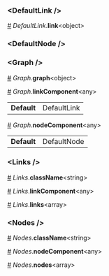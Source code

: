 ### &lt;DefaultLink /&gt;


<a name="DefaultLink__link" href="#DefaultLink__link">#</a> *DefaultLink*.**link**&lt;object&gt;  

### &lt;DefaultNode /&gt;



### &lt;Graph /&gt;


<a name="Graph__graph" href="#Graph__graph">#</a> *Graph*.**graph**&lt;object&gt;  

<a name="Graph__linkComponent" href="#Graph__linkComponent">#</a> *Graph*.**linkComponent**&lt;any&gt;  <table><tr><td><strong>Default</strong></td><td>DefaultLink</td></td></table>

<a name="Graph__nodeComponent" href="#Graph__nodeComponent">#</a> *Graph*.**nodeComponent**&lt;any&gt;  <table><tr><td><strong>Default</strong></td><td>DefaultNode</td></td></table>

### &lt;Links /&gt;


<a name="Links__className" href="#Links__className">#</a> *Links*.**className**&lt;string&gt;  

<a name="Links__linkComponent" href="#Links__linkComponent">#</a> *Links*.**linkComponent**&lt;any&gt;  

<a name="Links__links" href="#Links__links">#</a> *Links*.**links**&lt;array&gt;  

### &lt;Nodes /&gt;


<a name="Nodes__className" href="#Nodes__className">#</a> *Nodes*.**className**&lt;string&gt;  

<a name="Nodes__nodeComponent" href="#Nodes__nodeComponent">#</a> *Nodes*.**nodeComponent**&lt;any&gt;  

<a name="Nodes__nodes" href="#Nodes__nodes">#</a> *Nodes*.**nodes**&lt;array&gt;  
